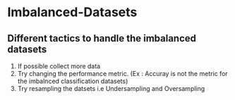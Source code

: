 # Imbalanced-Datasets
## Different tactics to handle the imbalanced datasets
1. If possible collect more data
2. Try changing the performance metric. (Ex : Accuray is not the metric for the imbalnced classification datasets)
3. Try resampling the datsets i.e Undersampling and Oversampling
